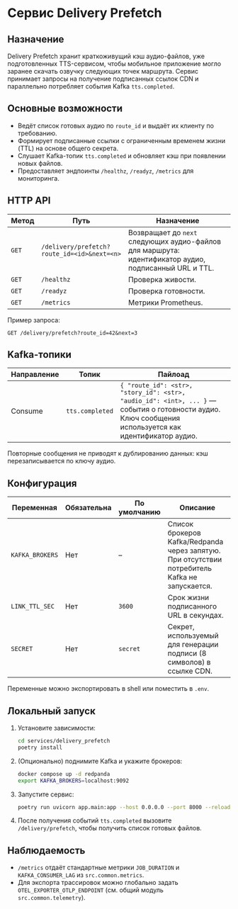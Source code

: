 # Сервис Delivery Prefetch

## Назначение
Delivery Prefetch хранит краткоживущий кэш аудио-файлов, уже подготовленных TTS-сервисом, чтобы мобильное приложение могло заранее скачать озвучку следующих точек маршрута. Сервис принимает запросы на получение подписанных ссылок CDN и параллельно потребляет события Kafka `tts.completed`.

## Основные возможности
- Ведёт список готовых аудио по `route_id` и выдаёт их клиенту по требованию.
- Формирует подписанные ссылки с ограниченным временем жизни (TTL) на основе общего секрета.
- Слушает Kafka-топик `tts.completed` и обновляет кэш при появлении новых файлов.
- Предоставляет эндпоинты `/healthz`, `/readyz`, `/metrics` для мониторинга.

## HTTP API
| Метод | Путь | Назначение |
| --- | --- | --- |
| `GET` | `/delivery/prefetch?route_id=<id>&next=<n>` | Возвращает до `next` следующих аудио-файлов для маршрута: идентификатор аудио, подписанный URL и TTL. |
| `GET` | `/healthz` | Проверка живости. |
| `GET` | `/readyz` | Проверка готовности. |
| `GET` | `/metrics` | Метрики Prometheus. |

Пример запроса:
```http
GET /delivery/prefetch?route_id=42&next=3
```

## Kafka-топики
| Направление | Топик | Пайлоад |
| --- | --- | --- |
| Consume | `tts.completed` | `{ "route_id": <str>, "story_id": <str>, "audio_id": <int>, ... }` — события о готовности аудио. Ключ сообщения используется как идентификатор аудио. |

Повторные сообщения не приводят к дублированию данных: кэш перезаписывается по ключу аудио.

## Конфигурация
| Переменная | Обязательна | По умолчанию | Описание |
| --- | --- | --- | --- |
| `KAFKA_BROKERS` | Нет | – | Список брокеров Kafka/Redpanda через запятую. При отсутствии потребитель Kafka не запускается. |
| `LINK_TTL_SEC` | Нет | `3600` | Срок жизни подписанного URL в секундах. |
| `SECRET` | Нет | `secret` | Секрет, используемый для генерации подписи (8 символов) в ссылке CDN. |

Переменные можно экспортировать в shell или поместить в `.env`.

## Локальный запуск
1. Установите зависимости:
   ```bash
   cd services/delivery_prefetch
   poetry install
   ```
2. (Опционально) поднимите Kafka и укажите брокеров:
   ```bash
   docker compose up -d redpanda
   export KAFKA_BROKERS=localhost:9092
   ```
3. Запустите сервис:
   ```bash
   poetry run uvicorn app.main:app --host 0.0.0.0 --port 8000 --reload
   ```
4. После получения событий `tts.completed` вызовите `/delivery/prefetch`, чтобы получить список готовых файлов.

## Наблюдаемость
- `/metrics` отдаёт стандартные метрики `JOB_DURATION` и `KAFKA_CONSUMER_LAG` из `src.common.metrics`.
- Для экспорта трассировок можно глобально задать `OTEL_EXPORTER_OTLP_ENDPOINT` (см. общий модуль `src.common.telemetry`).
